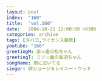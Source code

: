 ```yaml
---
layout: post
index:  "160"
title:  "vol.160"
date:   2004-10-21 12:00:00 +0300
categories: archive
tags: [タバコ,ライセンス藤原]
youtube: "160"
greetingM: 出っ歯の松ちゃん
greetingT: ミソっ歯の高須ちゃん
songName: 雨に泣いてる
singer: 柳ジョージ＆レイニー・ウッド
---
```

